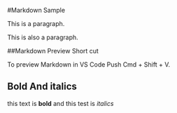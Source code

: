 #Markdown Sample

This is a paragraph.

This is also a paragraph.

##Markdown Preview Short cut

To preview Markdown in VS Code Push Cmd + Shift + V.

## Bold And italics

this text is **bold** and this test is *italics*